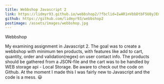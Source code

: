 ```yaml
---
title: Webbshop Javascript 2
link: https://lidmyr93.github.io/webbshop2/?fbclid=IwAR1nVbbDtbF5U8yJEmhswLkUxS2MASoFTzc5GcOP-1fkXUEcXm9BElT20Ms
github: https://github.com/lidmyr93/webbshop2
postimage: /assets/images/webbshop.jpg
---
```

Webbshop

My examining assignment in Javascript 2. 
The goal was to create a webbshop with minimum ten products, with features like add to cart, quantity, order and validation(regex) on user contact info. 
The products should be gathered from a JSON-file and the cart was to be handled by WEB storage api - Local Storage.
Be aware to check out the code on Github. At the moment I made this I was fairly new to Javascript and the code is a mess. &#128515;